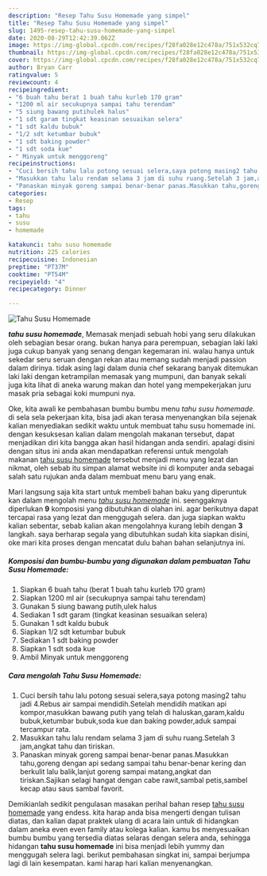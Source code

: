 ```yaml
---
description: "Resep Tahu Susu Homemade yang simpel"
title: "Resep Tahu Susu Homemade yang simpel"
slug: 1495-resep-tahu-susu-homemade-yang-simpel
date: 2020-08-29T12:42:39.062Z
image: https://img-global.cpcdn.com/recipes/f28fa028e12c478a/751x532cq70/tahu-susu-homemade-foto-resep-utama.jpg
thumbnail: https://img-global.cpcdn.com/recipes/f28fa028e12c478a/751x532cq70/tahu-susu-homemade-foto-resep-utama.jpg
cover: https://img-global.cpcdn.com/recipes/f28fa028e12c478a/751x532cq70/tahu-susu-homemade-foto-resep-utama.jpg
author: Bryan Carr
ratingvalue: 5
reviewcount: 4
recipeingredient:
- "6 buah tahu berat 1 buah tahu kurleb 170 gram"
- "1200 ml air secukupnya sampai tahu terendam"
- "5 siung bawang putihulek halus"
- "1 sdt garam tingkat keasinan sesuaikan selera"
- "1 sdt kaldu bubuk"
- "1/2 sdt ketumbar bubuk"
- "1 sdt baking powder"
- "1 sdt soda kue"
- " Minyak untuk menggoreng"
recipeinstructions:
- "Cuci bersih tahu lalu potong sesuai selera,saya potong masing2 tahu jadi 4.Rebus air sampai mendidih.Setelah mendidih matikan api kompor,masukkan bawang putih yang telah di haluskan,garam,kaldu bubuk,ketumbar bubuk,soda kue dan baking powder,aduk sampai tercampur rata."
- "Masukkan tahu lalu rendam selama 3 jam di suhu ruang.Setelah 3 jam,angkat tahu dan tiriskan."
- "Panaskan minyak goreng sampai benar-benar panas.Masukkan tahu,goreng dengan api sedang sampai tahu benar-benar kering dan berkulit lalu balik,lanjut goreng sampai matang,angkat dan tiriskan.Sajikan selagi hangat dengan cabe rawit,sambal petis,sambel kecap atau saus sambal favorit."
categories:
- Resep
tags:
- tahu
- susu
- homemade

katakunci: tahu susu homemade 
nutrition: 225 calories
recipecuisine: Indonesian
preptime: "PT37M"
cooktime: "PT54M"
recipeyield: "4"
recipecategory: Dinner

---
```



![Tahu Susu Homemade](https://img-global.cpcdn.com/recipes/f28fa028e12c478a/751x532cq70/tahu-susu-homemade-foto-resep-utama.jpg)

<b><i>tahu susu homemade</i></b>, Memasak menjadi sebuah hobi yang seru dilakukan oleh sebagian besar orang. bukan hanya para perempuan, sebagian laki laki juga cukup banyak yang senang dengan kegemaran ini. walau hanya untuk sekedar seru seruan dengan rekan atau memang sudah menjadi passion dalam dirinya. tidak asing lagi dalam dunia chef sekarang banyak ditemukan laki laki dengan ketrampilan memasak yang mumpuni, dan banyak sekali juga kita lihat di aneka warung makan dan hotel yang mempekerjakan juru masak pria sebagai koki mumpuni nya.



Oke, kita awali ke pembahasan bumbu bumbu menu <i>tahu susu homemade</i>. di sela sela pekerjaan kita, bisa jadi akan terasa menyenangkan bila sejenak kalian menyediakan sedikit waktu untuk membuat tahu susu homemade ini. dengan kesuksesan kalian dalam mengolah makanan tersebut, dapat menjadikan diri kita bangga akan hasil hidangan anda sendiri. apalagi disini dengan situs ini anda akan mendapatkan referensi untuk mengolah makanan <u>tahu susu homemade</u> tersebut menjadi menu yang lezat dan nikmat, oleh sebab itu simpan alamat website ini di komputer anda sebagai salah satu rujukan anda dalam membuat menu baru yang enak.


Mari langsung saja kita start untuk membeli bahan baku yang diperuntuk kan dalam mengolah menu <u><i>tahu susu homemade</i></u> ini. seenggaknya diperlukan <b>9</b> komposisi yang dibutuhkan di olahan ini. agar berikutnya dapat tercapai rasa yang lezat dan menggugah selera. dan juga siapkan waktu kalian sebentar, sebab kalian akan mengolahnya kurang lebih dengan <b>3</b> langkah. saya berharap segala yang dibutuhkan sudah kita siapkan disini, oke mari kita proses dengan mencatat dulu bahan bahan selanjutnya ini.

<!--inarticleads1-->

##### Komposisi dan bumbu-bumbu yang digunakan dalam pembuatan Tahu Susu Homemade:

1. Siapkan 6 buah tahu (berat 1 buah tahu kurleb 170 gram)
1. Siapkan 1200 ml air (secukupnya sampai tahu terendam)
1. Gunakan 5 siung bawang putih,ulek halus
1. Sediakan 1 sdt garam (tingkat keasinan sesuaikan selera)
1. Gunakan 1 sdt kaldu bubuk
1. Siapkan 1/2 sdt ketumbar bubuk
1. Sediakan 1 sdt baking powder
1. Siapkan 1 sdt soda kue
1. Ambil  Minyak untuk menggoreng




<!--inarticleads2-->

##### Cara mengolah Tahu Susu Homemade:

1. Cuci bersih tahu lalu potong sesuai selera,saya potong masing2 tahu jadi 4.Rebus air sampai mendidih.Setelah mendidih matikan api kompor,masukkan bawang putih yang telah di haluskan,garam,kaldu bubuk,ketumbar bubuk,soda kue dan baking powder,aduk sampai tercampur rata.
1. Masukkan tahu lalu rendam selama 3 jam di suhu ruang.Setelah 3 jam,angkat tahu dan tiriskan.
1. Panaskan minyak goreng sampai benar-benar panas.Masukkan tahu,goreng dengan api sedang sampai tahu benar-benar kering dan berkulit lalu balik,lanjut goreng sampai matang,angkat dan tiriskan.Sajikan selagi hangat dengan cabe rawit,sambal petis,sambel kecap atau saus sambal favorit.




Demikianlah sedikit pengulasan masakan perihal bahan resep <u>tahu susu homemade</u> yang endess. kita harap anda bisa mengerti dengan tulisan diatas, dan kalian dapat praktek ulang di acara lain untuk di hidangkan dalam aneka even even family atau kolega kalian. kamu bs menyesuaikan bumbu bumbu yang tersedia diatas selaras dengan selera anda, sehingga hidangan <b>tahu susu homemade</b> ini bisa menjadi lebih yummy dan menggugah selera lagi. berikut pembahasan singkat ini, sampai berjumpa lagi di lain kesempatan. kami harap hari kalian menyenangkan.
